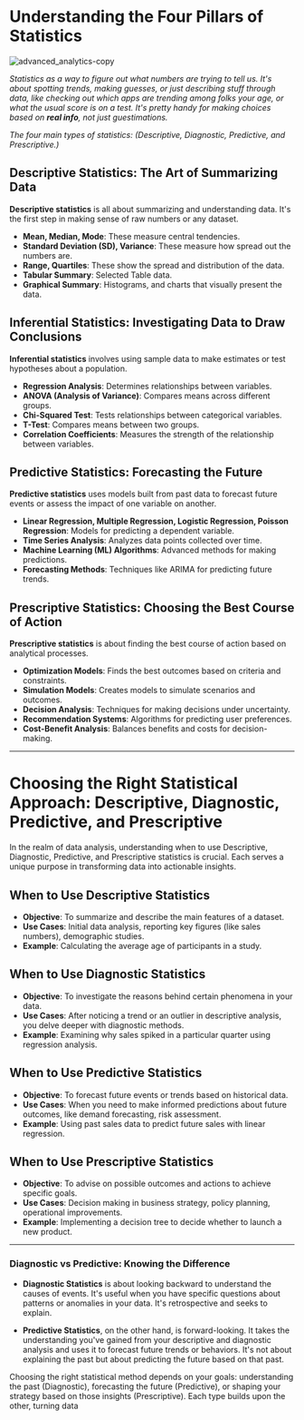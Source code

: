 # Understanding the Four Pillars of Statistics

![advanced_analytics-copy](https://github.com/NumberHumanoid/Statistics-101/assets/149428916/dcf5b46d-d474-4d9c-b6df-4f7f3dbfc130)


*Statistics as a way to figure out what numbers are trying to tell us. It's about spotting trends, making guesses, or just describing stuff through data, like checking out which apps are trending among folks your age, or what the usual score is on a test. It's pretty handy for making choices based on **real info**, not just guestimations.*

*The four main types of statistics: (Descriptive, Diagnostic, Predictive, and Prescriptive.)*

## Descriptive Statistics: The Art of Summarizing Data

**Descriptive statistics** is all about summarizing and understanding data. It's the first step in making sense of raw numbers or any dataset.

- **Mean, Median, Mode**: These measure central tendencies.
- **Standard Deviation (SD), Variance**: These measure how spread out the numbers are.
- **Range, Quartiles**: These show the spread and distribution of the data.
- **Tabular Summary**: Selected Table data.
- **Graphical Summary**: Histograms, and charts that visually present the data.

## Inferential Statistics: Investigating Data to Draw Conclusions

**Inferential statistics** involves using sample data to make estimates or test hypotheses about a population.

- **Regression Analysis**: Determines relationships between variables.
- **ANOVA (Analysis of Variance)**: Compares means across different groups.
- **Chi-Squared Test**: Tests relationships between categorical variables.
- **T-Test**: Compares means between two groups.
- **Correlation Coefficients**: Measures the strength of the relationship between variables.

## Predictive Statistics: Forecasting the Future

**Predictive statistics** uses models built from past data to forecast future events or assess the impact of one variable on another.

- **Linear Regression, Multiple Regression, Logistic Regression, Poisson Regression**: Models for predicting a dependent variable.
- **Time Series Analysis**: Analyzes data points collected over time.
- **Machine Learning (ML) Algorithms**: Advanced methods for making predictions.
- **Forecasting Methods**: Techniques like ARIMA for predicting future trends.

## Prescriptive Statistics: Choosing the Best Course of Action

**Prescriptive statistics** is about finding the best course of action based on analytical processes.

- **Optimization Models**: Finds the best outcomes based on criteria and constraints.
- **Simulation Models**: Creates models to simulate scenarios and outcomes.
- **Decision Analysis**: Techniques for making decisions under uncertainty.
- **Recommendation Systems**: Algorithms for predicting user preferences.
- **Cost-Benefit Analysis**: Balances benefits and costs for decision-making.

---

# Choosing the Right Statistical Approach: Descriptive, Diagnostic, Predictive, and Prescriptive

In the realm of data analysis, understanding when to use Descriptive, Diagnostic, Predictive, and Prescriptive statistics is crucial. Each serves a unique purpose in transforming data into actionable insights.

## When to Use Descriptive Statistics

- **Objective**: To summarize and describe the main features of a dataset.
- **Use Cases**: Initial data analysis, reporting key figures (like sales numbers), demographic studies.
- **Example**: Calculating the average age of participants in a study.

## When to Use Diagnostic Statistics

- **Objective**: To investigate the reasons behind certain phenomena in your data.
- **Use Cases**: After noticing a trend or an outlier in descriptive analysis, you delve deeper with diagnostic methods.
- **Example**: Examining why sales spiked in a particular quarter using regression analysis.

## When to Use Predictive Statistics

- **Objective**: To forecast future events or trends based on historical data.
- **Use Cases**: When you need to make informed predictions about future outcomes, like demand forecasting, risk assessment.
- **Example**: Using past sales data to predict future sales with linear regression.

## When to Use Prescriptive Statistics

- **Objective**: To advise on possible outcomes and actions to achieve specific goals.
- **Use Cases**: Decision making in business strategy, policy planning, operational improvements.
- **Example**: Implementing a decision tree to decide whether to launch a new product.

---

### Diagnostic vs Predictive: Knowing the Difference

- **Diagnostic Statistics** is about looking backward to understand the causes of events. It's useful when you have specific questions about patterns or anomalies in your data. It's retrospective and seeks to explain.

- **Predictive Statistics**, on the other hand, is forward-looking. It takes the understanding you've gained from your descriptive and diagnostic analysis and uses it to forecast future trends or behaviors. It's not about explaining the past but about predicting the future based on that past.

Choosing the right statistical method depends on your goals: understanding the past (Diagnostic), forecasting the future (Predictive), or shaping your strategy based on those insights (Prescriptive). Each type builds upon the other, turning data

